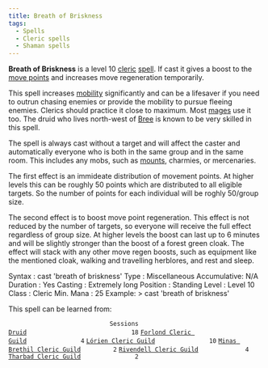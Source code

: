 ```yaml
---
title: Breath of Briskness
tags:
  - Spells
  - Cleric spells
  - Shaman spells
---
```

**Breath of Briskness** is a level 10 [cleric](cleric "wikilink")
[spell](spell "wikilink"). If cast it gives a boost to the [move
points](Movement_Points "wikilink") and increases move regeneration
temporarily.

This spell increases [mobility](mobility "wikilink") significantly and
can be a lifesaver if you need to outrun chasing enemies or provide the
mobility to pursue fleeing enemies. Clerics should practice it close to
maximum. Most [mages](mage "wikilink") use it too. The druid who lives
north-west of [Bree](Bree "wikilink") is known to be very skilled in
this spell.

The spell is always cast without a target and will affect the caster and
automatically everyone who is both in the same group and in the same
room. This includes any mobs, such as [mounts](Mount "wikilink"),
charmies, or mercenaries.

The first effect is an immideate distribution of movement points. At
higher levels this can be roughly 50 points which are distributed to all
eligible targets. So the number of points for each individual will be
roghly 50/group size.

The second effect is to boost move point regeneration. This effect is
not reduced by the number of targets, so everyone will receive the full
effect regardless of group size. At higher levels the boost can last up
to 6 minutes and will be slightly stronger than the boost of a forest
green cloak. The effect will stack with any other move regen boosts,
such as equipment like the mentioned cloak, walking and travelling
herblores, and rest and sleep.

Syntax : cast 'breath of briskness' Type : Miscellaneous Accumulative:
N/A Duration : Yes Casting : Extremely long Position : Standing Level :
Level 10 Class : Cleric Min. Mana : 25 Example: \> cast 'breath of
briskness'

This spell can be learned from:

`                            Sessions `
[`Druid`](Druid "wikilink")`                             18`
[`Forlond Cleric Guild`](Forlond_Cleric_Guild "wikilink")`               4`
[`Lórien Cleric Guild`](Lórien_Cleric_Guild "wikilink")`               10`
[`Minas Brethil Cleric Guild`](Minas_Brethil_Cleric_Guild "wikilink")`         2`
[`Rivendell Cleric Guild`](Rivendell_Cleric_Guild "wikilink")`             4`
[`Tharbad Cleric Guild`](Tharbad_Cleric_Guild "wikilink")`               2`
  
